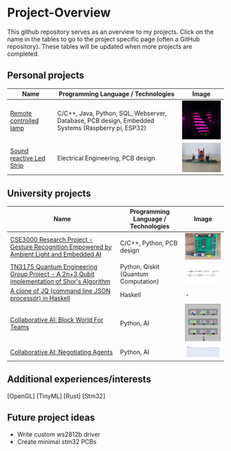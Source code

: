 # Project-Overview
This github repository serves as an overview to my projects. Click on the name in the tables to go to the project specific page (often a GitHub repository). These tables will be updated when more projects are completed.

## Personal projects
Name | Programming Language / Technologies | Image
--- | --- | ---
[Remote controlled lamp](https://github.com/StijnW66/lamp-system) | C/C++, Java, Python, SQL, Webserver, Database, PCB design, Embedded Systems (Raspberry pi, ESP32) | <img src="./Images/Lamp-system.png" width="200" />
[Sound reactive Led Strip](https://oshwlab.com/StijnW66/music_led) | Electrical Engineering, PCB design | <img src="./Images/Music_led.jpeg" width="200" />


## University projects

Name | Programming Language / Technologies | Image
--- | --- | ---
[CSE3000 Research Project - Gesture Recognition Empowered by Ambient Light and Embedded AI](https://github.com/StijnW66/CSE3000-Gesture-Recognition/tree/Stijn) | C/C++, Python, PCB design | <img src="./Images/system.jpg" width="200" />
[TN3175 Quantum Engineering Group Project - A 2n+3 Qubit implementation of Shor's Algorithm](https://github.com/StijnW66/Quantum-Project) | Python, Qiskit (Quantum Computation) | <img src="./Images/One_control_qubit.png" width="200"/>
[A clone of JQ (command line JSON processor) in Haskell](https://gitlab.ewi.tudelft.nl/cse3100/2021-2022/fp-stijnvandewate) | Haskell | -
[Collaborative AI: Block World For Teams](https://github.com/yuanzexiong/CSE3210-BW4T) | Python, AI | <img src="./Images/BW4T.png" width="200" />
[Collaborative AI: Negotiating Agents](https://github.com/yuanzexiong/CSE3210-Negotiation) | Python, AI | <img src="./Images/linear.png" width="200">

## Additional experiences/interests
[OpenGL]
[TinyML]
[Rust]
[Stm32]

## Future project ideas
- Write custom ws2812b driver
- Create minimal stm32 PCBs
